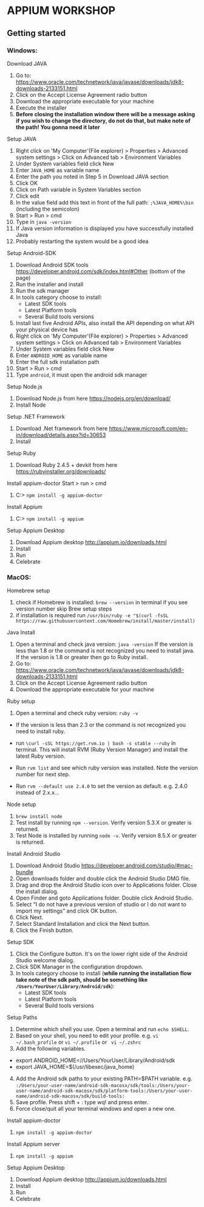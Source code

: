 # APPIUM WORKSHOP
## Getting started
### Windows:
Download JAVA
1) Go to: https://www.oracle.com/technetwork/java/javase/downloads/jdk8-downloads-2133151.html
2) Click on the Accept License Agreement radio button
3) Download the appropriate executable for your machine
4) Execute the installer
5) **Before closing the installation window there will be a message asking if you wish to change the directory, 
do not do that, but make note of the path! You gonna need it later**

Setup JAVA
1) Right click on 'My Computer'(File explorer) > Properties > Advanced system settings > Click on Advanced tab > Environment Variables
2) Under System variables field click New
3) Enter `JAVA_HOME` as variable name
4) Enter the path you noted in Step 5 in Download JAVA section
5) Click OK
6) Click on Path variable in System Variables section
7) Click edit
8) In the value field add this text in front of the full path: `;%JAVA_HOME%\bin` (including the semicolon)
9) Start > Run > cmd
10) Type in `java -version`
11) If Java version information is displayed you have successfully installed Java
12) Probably restarting the system would be a good idea

Setup Android-SDK
1) Download Android SDK tools https://developer.android.com/sdk/index.html#Other (bottom of the page)
2) Run the installer and install
3) Run the sdk manager
4) In tools category choose to install:
    * Latest SDK tools
    * Latest Platform tools
    * Several Build tools versions
5) Install last five Android APIs, also install the API depending on what API your physical device has
6) Right click on 'My Computer'(File explorer) > Properties > Advanced system settings > Click on Advanced tab > Environment Variables
7) Under System variables field click New
8) Enter `ANDROID_HOME` as variable name
9) Enter the full sdk installation path
10) Start > Run > cmd
11) Type `android`, it must open the android sdk manager

Setup Node.js
1) Download Node.js from here https://nodejs.org/en/download/
2) Install Node

Setup .NET Framework
1) Download .Net framework from here https://www.microsoft.com/en-in/download/details.aspx?id=30653
2) Install

Setup Ruby
1) Download Ruby 2.4.5 + devkit from here https://rubyinstaller.org/downloads/

Install appium-doctor
Start > run > cmd
1) C:\> `npm install -g appium-doctor`

Install Appium 
1) C:\> `npm install -g appium`


Setup Appium Desktop
1) Download Appium desktop http://appium.io/downloads.html
2) Install
3) Run
4) Celebrate

### MacOS:
Homebrew setup
1) check if Homebrew is installed: `brew --version` in terminal if you see version number skip Brew setup steps
2) if installation is required run `/usr/bin/ruby -e "$(curl -fsSL https://raw.githubusercontent.com/Homebrew/install/master/install)`

Java Install
1) Open a terminal and check java version: `java -version`
   If the version is less than 1.8 or the command is not recognized you need to install java.
   If the version is 1.8 or greater then go to Ruby install.
2) Go to: https://www.oracle.com/technetwork/java/javase/downloads/jdk8-downloads-2133151.html
3) Click on the Accept License Agreement radio button
4) Download the appropriate executable for your machine

Ruby setup
1) Open a terminal and check ruby version: `ruby -v`

* If the version is less than 2.3 or the command is not recognized you need to install ruby.

* run `\curl -sSL https://get.rvm.io | bash -s stable --ruby` in terminal. This will install RVM (Ruby Version Manager) and install the latest Ruby version.
* Run `rvm list` and see which ruby version was installed. Note the version number for next step.
* Run `rvm --default use 2.4.0` to set the version as default. e.g. 2.4.0 instead of 2.x.x...

Node setup
1) `brew install node`
2) Test install by running `npm --version`. Verify version 5.3.X or greater is returned.
3) Test Node is installed by running `node -v`. Verify version 8.5.X or greater is returned.

Install Android Studio
1) Download Android Studio https://developer.android.com/studio/#mac-bundle
2) Open downloads folder and double click the Android Studio DMG file.
3) Drag and drop the Android Studio icon over to Applications folder. Close the install dialog.
4) Open Finder and goto Applications folder. Double click Android Studio.
5) Select "I do not have a previous version of studio or I do not want to import my settings" and click OK button.
6) Click Next.
7) Select Standard Installation and click the Next button.
8) Click the Finish button.

Setup SDK
1) Click the Configure button. It's on the lower right side of the Android Studio welcome dialog.
2) Click SDK Manager in the configuration dropdown.
3) In tools category choose to install (**while running the installation flow take note of the sdk path, should be something like `/Users/YourUser/Library/Android/sdk`**):
    * Latest SDK tools
    * Latest Platform tools
    * Several Build tools versions
    
Setup Paths
1) Determine which shell you use. Open a terminal and run `echo $SHELL`.
2) Based on your shell, you need to edit your profile. e.g. `vi ~/.bash_profile` or `vi ~/.profile` or ` vi ~/.zshrc`
3) Add the following variables.
* export ANDROID_HOME=//Users/YourUser/Library/Android/sdk
* export JAVA_HOME=$(/usr/libexec/java_home)
4) Add the Android sdk paths to your existing PATH=$PATH variable. e.g. `:/Users/your-user-name/android-sdk-macosx/sdk/tools:/Users/your-user-name/android-sdk-macosx/sdk/platform-tools:/Users/your-user-name/android-sdk-macosx/sdk/build-tools:`
5) Save profile. Press shift + : type wq! and press enter.
6) Force close/quit all your terminal windows and open a new one.

Install appium-doctor
1) `npm install -g appium-doctor`

Install Appium server
1) `npm install -g appium`

Setup Appium Desktop
1) Download Appium desktop http://appium.io/downloads.html
2) Install
3) Run
4) Celebrate